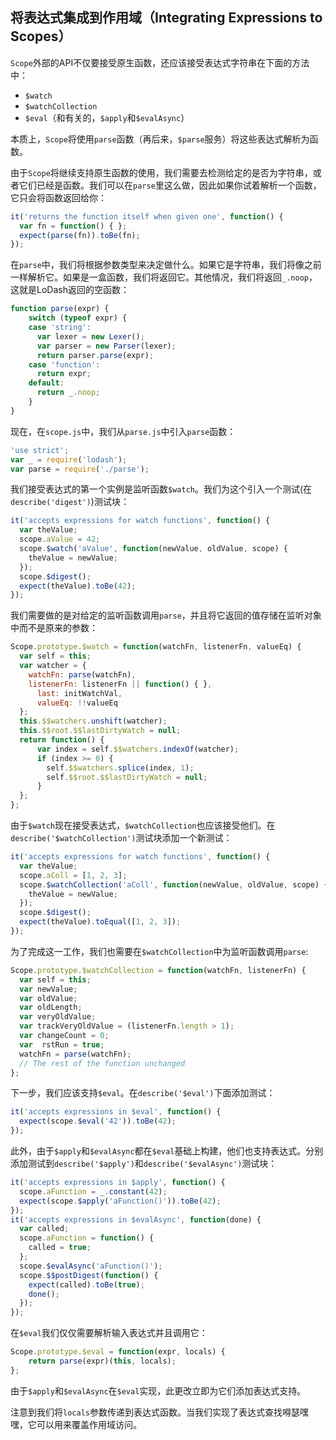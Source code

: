 ## 将表达式集成到作用域（Integrating Expressions to Scopes）
`Scope`外部的API不仅要接受原生函数，还应该接受表达式字符串在下面的方法中：
* `$watch`
* `$watchCollection`
* `$eval`（和有关的，`$apply`和`$evalAsync`）

本质上，`Scope`将使用`parse`函数（再后来，`$parse`服务）将这些表达式解析为函数。

由于`Scope`将继续支持原生函数的使用，我们需要去检测给定的是否为字符串，或者它们已经是函数。我们可以在`parse`里这么做，因此如果你试着解析一个函数，它只会将函数返回给你：
```js
it('returns the function itself when given one', function() {
  var fn = function() { };
  expect(parse(fn)).toBe(fn);
});
```

在`parse`中，我们将根据参数类型来决定做什么。如果它是字符串，我们将像之前一样解析它。如果是一盒函数，我们将返回它。其他情况，我们将返回`_.noop`，这就是LoDash返回的空函数：
```js
function parse(expr) {
    switch (typeof expr) {
    case 'string':
      var lexer = new Lexer();
      var parser = new Parser(lexer);
      return parser.parse(expr);
    case 'function':
      return expr;
    default:
      return _.noop;
    }
}
```
现在，在`scope.js`中，我们从`parse.js`中引入`parse`函数：
```js
'use strict';
var _ = require('lodash');
var parse = require('./parse');
```
我们接受表达式的第一个实例是监听函数`$watch`。我们为这个引入一个测试(在`describe('digest')`)测试块：
```js
it('accepts expressions for watch functions', function() {
  var theValue;
  scope.aValue = 42;
  scope.$watch('aValue', function(newValue, oldValue, scope) {
    theValue = newValue;
  });
  scope.$digest();
  expect(theValue).toBe(42);
});
```
我们需要做的是对给定的监听函数调用`parse`，并且将它返回的值存储在监听对象中而不是原来的参数：
```js
Scope.prototype.$watch = function(watchFn, listenerFn, valueEq) {
  var self = this;
  var watcher = {
    watchFn: parse(watchFn),
    listenerFn: listenerFn || function() { },
      last: initWatchVal,
      valueEq: !!valueEq
  };
  this.$$watchers.unshift(watcher);
  this.$$root.$$lastDirtyWatch = null;
  return function() {
      var index = self.$$watchers.indexOf(watcher);
      if (index >= 0) {
        self.$$watchers.splice(index, 1);
        self.$$root.$$lastDirtyWatch = null;
      }
  };
};
```
由于`$watch`现在接受表达式，`$watchCollection`也应该接受他们。在`describe('$watchCollection')`测试块添加一个新测试：
```js
it('accepts expressions for watch functions', function() {
  var theValue;
  scope.aColl = [1, 2, 3];
  scope.$watchCollection('aColl', function(newValue, oldValue, scope) {
    theValue = newValue;
  });
  scope.$digest();
  expect(theValue).toEqual([1, 2, 3]);
});
```
为了完成这一工作，我们也需要在`$watchCollection`中为监听函数调用`parse`:
```js
Scope.prototype.$watchCollection = function(watchFn, listenerFn) {
  var self = this;
  var newValue;
  var oldValue;
  var oldLength;
  var veryOldValue;
  var trackVeryOldValue = (listenerFn.length > 1);
  var changeCount = 0;
  var  rstRun = true;
  watchFn = parse(watchFn);
  // The rest of the function unchanged
};
```
下一步，我们应该支持`$eval`。在`describe('$eval')`下面添加测试：
```js
it('accepts expressions in $eval', function() {
  expect(scope.$eval('42')).toBe(42);
});
```
此外，由于`$apply`和`$evalAsync`都在`$eval`基础上构建，他们也支持表达式。分别添加测试到`describe('$apply')`和`describe('$evalAsync')`测试块：
```js
it('accepts expressions in $apply', function() {
  scope.aFunction = _.constant(42);
  expect(scope.$apply('aFunction()')).toBe(42);
});
it('accepts expressions in $evalAsync', function(done) {
  var called;
  scope.aFunction = function() {
    called = true;
  };
  scope.$evalAsync('aFunction()');
  scope.$$postDigest(function() {
    expect(called).toBe(true);
    done();
  });
});
```
在`$eval`我们仅仅需要解析输入表达式并且调用它：
```js
Scope.prototype.$eval = function(expr, locals) {
    return parse(expr)(this, locals);
};
```
由于`$apply`和`$evalAsync`在`$eval`实现，此更改立即为它们添加表达式支持。

注意到我们将`locals`参数传递到表达式函数。当我们实现了表达式查找嘚瑟嘿嘿，它可以用来覆盖作用域访问。

